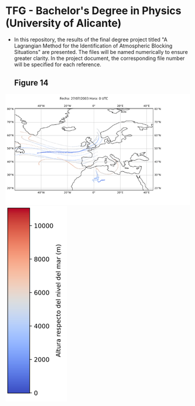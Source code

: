 # TFG - Bachelor's Degree in Physics (University of Alicante)

- In this repository, the results of the final degree project titled "A Lagrangian Method for the Identification of Atmospheric Blocking Situations" are presented. The files will be named numerically to ensure greater clarity. In the project document, the corresponding file number will be specified for each reference.


  ## Figure 14
![Mapa animado distancias End-to-End](gifs/traj_2.5E.gif) ![PNG Image](gifs_barras/barra_traj_25E.png)

 
  
  
